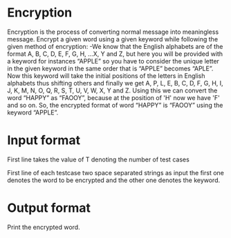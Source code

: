 # Encryption

Encryption is the process of converting normal message into meaningless
message. Encrypt a given word using a given keyword while following the given
method of encryption: -We know that the English alphabets are of the format A,
B, C, D, E, F, G, H, …X, Y and Z, but here you will be provided with a keyword for
instances “APPLE” so you have to consider the unique letter in the given
keyword in the same order that is “APPLE” becomes “APLE”. Now this keyword
will take the initial positions of the letters in English alphabets thus shifting
others and finally we get A, P, L, E, B, C, D, F, G, H, I, J, K, M, N, O, Q, R, S, T, U, V,
W, X, Y and Z. Using this we can convert the word “HAPPY” as “FAOOY”, because
at the position of 'H' now we have 'F' and so on. So, the encrypted format of
word “HAPPY” is “FAOOY” using the keyword “APPLE”.

# Input format

First line takes the value of T denoting the number of test cases

First line of each testcase two space separated strings as input the first one
denotes the word to be encrypted and the other one denotes the keyword.

# Output format

Print the encrypted word.
